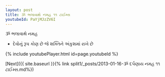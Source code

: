 ```yaml
---
layout: post
title: ૐ ભલાવાથે નમહ ૧૧ ટાઈમ્સ
youtubeId: PaYjMJzZV6I
---
```

 
 
 ૐ ભલાવાથે નમહ  
 
 -  દેવોનું રૂપ કોણ છે જે શક્તિને અંકુશમાં રાખે છે 
 
  
 
  
 
 
 
 
 
 


{% include youtubePlayer.html id=page.youtubeId %}
 
[Next]({{ site.baseurl }}{% link  split1/_posts/2013-01-16-ૐ દર્પણાય નમહ ૧૧ ટાઈમ્સ.md%})
 
